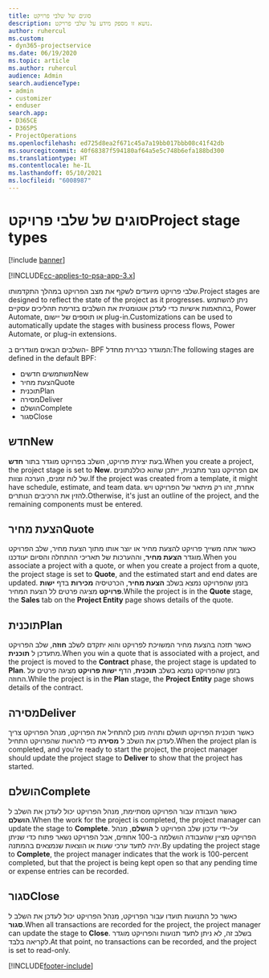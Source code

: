 ```yaml
---
title: סוגים של שלבי פרויקט
description: נושא זו מספק מידע על שלבי פרויקט.
author: ruhercul
ms.custom:
- dyn365-projectservice
ms.date: 06/19/2020
ms.topic: article
ms.author: ruhercul
audience: Admin
search.audienceType:
- admin
- customizer
- enduser
search.app:
- D365CE
- D365PS
- ProjectOperations
ms.openlocfilehash: ed725d8ea2f671c45a7a19bb017bbb08c41f42db
ms.sourcegitcommit: 40f68387f594180af64a5e5c748b6efa188bd300
ms.translationtype: HT
ms.contentlocale: he-IL
ms.lasthandoff: 05/10/2021
ms.locfileid: "6008987"
---
```

# <a name="project-stage-types"></a><span data-ttu-id="4a91f-103">סוגים של שלבי פרויקט</span><span class="sxs-lookup"><span data-stu-id="4a91f-103">Project stage types</span></span> 

[!include [banner](../includes/psa-now-project-operations.md)]

[!INCLUDE[cc-applies-to-psa-app-3.x](../includes/cc-applies-to-psa-app-3x.md)]

<span data-ttu-id="4a91f-104">שלבי פרויקט מיועדים לשקף את מצב הפרויקט במהלך התקדמותו.</span><span class="sxs-lookup"><span data-stu-id="4a91f-104">Project stages are designed to reflect the state of the project as it progresses.</span></span> <span data-ttu-id="4a91f-105">ניתן להשתמש בהתאמות אישיות כדי לעדכן אוטומטית את השלבים בזרימת תהליכים עסקיים, Power Automate, או תוספים של יישום plug-in.</span><span class="sxs-lookup"><span data-stu-id="4a91f-105">Customizations can be used to automatically update the stages with business process flows, Power Automate, or plug-in extensions.</span></span>

<span data-ttu-id="4a91f-106">השלבים הבאים מוגדרים ב- BPF המוגדר כברירת מחדל:</span><span class="sxs-lookup"><span data-stu-id="4a91f-106">The following stages are defined in the default BPF:</span></span>

- <span data-ttu-id="4a91f-107">משתמשים חדשים</span><span class="sxs-lookup"><span data-stu-id="4a91f-107">New</span></span>
- <span data-ttu-id="4a91f-108">הצעת מחיר</span><span class="sxs-lookup"><span data-stu-id="4a91f-108">Quote</span></span>
- <span data-ttu-id="4a91f-109">תוכנית</span><span class="sxs-lookup"><span data-stu-id="4a91f-109">Plan</span></span>
- <span data-ttu-id="4a91f-110">מסירה</span><span class="sxs-lookup"><span data-stu-id="4a91f-110">Deliver</span></span>
- <span data-ttu-id="4a91f-111">הושלם</span><span class="sxs-lookup"><span data-stu-id="4a91f-111">Complete</span></span>
- <span data-ttu-id="4a91f-112">סגור</span><span class="sxs-lookup"><span data-stu-id="4a91f-112">Close</span></span> 

## <a name="new"></a><span data-ttu-id="4a91f-113">חדש</span><span class="sxs-lookup"><span data-stu-id="4a91f-113">New</span></span>

<span data-ttu-id="4a91f-114">בעת יצירת פרויקט, השלב בפרויקט מוגדר בתור **חדש**.</span><span class="sxs-lookup"><span data-stu-id="4a91f-114">When you create a project, the project stage is set to **New**.</span></span> <span data-ttu-id="4a91f-115">אם הפרויקט נוצר מתבנית, ייתכן שהוא כוללנתונים של לוח זמנים, הערכה וצוות.</span><span class="sxs-lookup"><span data-stu-id="4a91f-115">If the project was created from a template, it might have schedule, estimate, and team data.</span></span> <span data-ttu-id="4a91f-116">אחרת, זהו רק מיתאר של הפרויקט ויש להזין את הרכיבים הנותרים.</span><span class="sxs-lookup"><span data-stu-id="4a91f-116">Otherwise, it's just an outline of the project, and the remaining components must be entered.</span></span>

## <a name="quote"></a><span data-ttu-id="4a91f-117">הצעת מחיר</span><span class="sxs-lookup"><span data-stu-id="4a91f-117">Quote</span></span>

<span data-ttu-id="4a91f-118">כאשר אתה משייך פרויקט להצעת מחיר או יוצר אותו מתוך הצעת מחיר, שלב הפרויקט מוגדר **הצעת מחיר**, וההערכות של תאריכי ההתחלה והסיום יעודכנו.</span><span class="sxs-lookup"><span data-stu-id="4a91f-118">When you associate a project with a quote, or when you create a project from a quote, the project stage is set to **Quote**, and the estimated start and end dates are updated.</span></span> <span data-ttu-id="4a91f-119">בזמן שהפרויקט נמצא בשלב **הצעת מחיר**, הכרטיסיה **מכירות** בדף **ישות פרויקט** מציגה פרטים לל הצעת המחיר.</span><span class="sxs-lookup"><span data-stu-id="4a91f-119">While the project is in the **Quote** stage, the **Sales** tab on the **Project Entity** page shows details of the quote.</span></span>

## <a name="plan"></a><span data-ttu-id="4a91f-120">תוכנית</span><span class="sxs-lookup"><span data-stu-id="4a91f-120">Plan</span></span>

<span data-ttu-id="4a91f-121">כאשר תזכה בהצעת מחיר המשויכת לפרויקט והוא יתקדם לשלב **חוזה**, שלב הפרויקט מתעדכן ל **תוכנית**.</span><span class="sxs-lookup"><span data-stu-id="4a91f-121">When you win a quote that is associated with a project, and the project is moved to the **Contract** phase, the project stage is updated to **Plan**.</span></span> <span data-ttu-id="4a91f-122">בזמן שהפרויקט נמצא בשלב **תוכנית**, הדף **ישות פרויקט** מציגה פרטים על החוזה.</span><span class="sxs-lookup"><span data-stu-id="4a91f-122">While the project is in the **Plan** stage, the **Project Entity** page shows details of the contract.</span></span>

## <a name="deliver"></a><span data-ttu-id="4a91f-123">מסירה</span><span class="sxs-lookup"><span data-stu-id="4a91f-123">Deliver</span></span>

<span data-ttu-id="4a91f-124">כאשר תוכנית הפרויקט תושלם ותהיה מוכן להתחיל את הפרויקט, מנהל הפרויקט צריך לעדכן את השלב ל **מסירה** כדי להראות שהפרויקט התחיל.</span><span class="sxs-lookup"><span data-stu-id="4a91f-124">When the project plan is completed, and you're ready to start the project, the project manager should update the project stage to **Deliver** to show that the project has started.</span></span>

## <a name="complete"></a><span data-ttu-id="4a91f-125">הושלם</span><span class="sxs-lookup"><span data-stu-id="4a91f-125">Complete</span></span> 

<span data-ttu-id="4a91f-126">כאשר העבודה עבור הפרויקט מסתיימת, מנהל הפרויקט יכול לעדכן את השלב ל **הושלם**.</span><span class="sxs-lookup"><span data-stu-id="4a91f-126">When the work for the project is completed, the project manager can update the stage to **Complete**.</span></span> <span data-ttu-id="4a91f-127">על-ידי עדכון שלב הפרויקט ל **הושלם**, מנהל הפרויקט מציין שהעבודה הושלמה ב-100 אחוזים, אבל הפרויקט נשאר פתוח כדי שניתן יהיה לתעד ערכי שעות או הוצאות שנמצאים בהמתנה.</span><span class="sxs-lookup"><span data-stu-id="4a91f-127">By updating the project stage to **Complete**, the project manager indicates that the work is 100-percent completed, but that the project is being kept open so that any pending time or expense entries can be recorded.</span></span>

## <a name="close"></a><span data-ttu-id="4a91f-128">סגור</span><span class="sxs-lookup"><span data-stu-id="4a91f-128">Close</span></span>

<span data-ttu-id="4a91f-129">כאשר כל התנועות תועדו עבור הפרויקט, מנהל הפרויקט יכול לעדכן את השלב ל **סגור**.</span><span class="sxs-lookup"><span data-stu-id="4a91f-129">When all transactions are recorded for the project, the project manager can update the stage to **Close**.</span></span> <span data-ttu-id="4a91f-130">בשלב זה, לא ניתן לתעד תנועות והפרויקט מוגדר לקריאה בלבד.</span><span class="sxs-lookup"><span data-stu-id="4a91f-130">At that point, no transactions can be recorded, and the project is set to read-only.</span></span>


[!INCLUDE[footer-include](../includes/footer-banner.md)]
